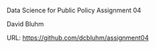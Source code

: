 Data Science for Public Policy
Assignment 04

David Bluhm

URL: https://github.com/dcbluhm/assignment04
